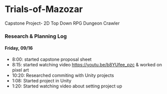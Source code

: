 # Trials-of-Mazozar
Capstone Project- 2D Top Down RPG Dungeon Crawler

### Research & Planning Log
#### Friday, 09/16
* 8:00: started capstone proposal sheet
* 8:15: started watching video https://youtu.be/b8YUfee_pzc & worked on pixel art
* 10:20: Researched commiting with Unity projects
* 1:08: Started project in Unity
* 1:20: Started watching video about setting project up

